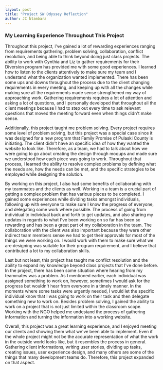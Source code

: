 ```yaml
---
layout: post
title: "Project SW Odyssey Reflection"
author: JC Ntambara
---
```


### My Learning Experience Throughout This Project


Throughout this project, I've gained a lot of rewarding experiences ranging from requirements gathering, problem solving, collaboration, conflict resolution, and being able to think beyond doing just class projects. The ability to work with Cynthia and Liz to gather requirements for their Diversion program has provided me with some good experiences. I learned how to listen to the clients attentively to make sure my team and I undestand what the organization wanted implemented. There has been some ups and downs throughout the process due to the client changing requirements in every meeting, and keeping up with all the changes while making sure all the requirements made sense strengthened my way of approaching work. Gathering requirements requires a lot of attention and asking a lot of questions, and I personally developed that throughout all the client meetings because I had to step out every time to ask relevant questions that moved the meeting forward even when things didn't make sense. 

Additionally, this project taught me problem solving. Every project requires some level of problem solving, but this project was a special case since it was designed for a new program that Family Promise of Pulaski County is initiating. The client didn't have an specific idea of how they wanted the website to look like. Therefore, as a team, we had to talk about how we were going to go about creating the design through moqups and made sure we understood how each piece was going to work. Throughout that process, I learned the ability to resolve complex problems by defining what the needs are, how the needs can be met, and the specific strategies to be employed while designing the solution. 

By working on this project, I also had some benefits of collaborating with my teammates and the clients as well. Working in a team is a crucial part of getting a complex problem that has various pieces to be completed. I gained some experiences while dividing tasks amongst individuals, following up with everyone to make sure I know the progress of everyone, and delegating some work where possible. The process of going from individual to individual back and forth to get updates, and also sharing my updates in regards to what I've been working on so far has been so rewarding and has been a great part of my collaboration in the team. The collaboration with the client was also important because they were other indirect team members sense we had to get their approvals for most of the things we were working on. I would work with them to make sure what we are designing was suitable for their program requirement, and I believe that contributed a lot to my collaboration skills. 

Last but not least, this project has taught me conflict resolution and the ability to expand my knowledge beyond class projects that I've done before. In the project, there has been some situation where hearing from my teammates was a problem. As I mentioned earlier, each individual was assigned something to work on, however, sometimes I would ask for the progress but wouldn't hear from everyone in a timely manner. In the moments where some tasks were urgently needed, I would let the specific individual know that I was going to work on their task and then delegate something new to work on. Besides problem solving, I gained the ability to work on a project that is not just limited within the classroom scope. Working with the NGO helped me undestand the process of gathering information and turning the information into a working website.

Overall, this project was a great learning experience, and I enjoyed meeting our clients and showing them what we've been able to implement. Even if the whole project might not be the accurate representation of what the work in the outside world looks like, but it resembles the process in general. Gathering client informations, writing user stories, dividing up tasks, creating issues, user experience design, and many others are some of the things that many development teams do. Therefore, this project expanded on that aspect. 